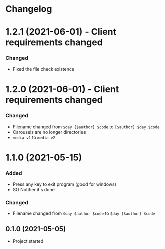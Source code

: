 # Changelog

<!-- Template, # for major version, ## for minor and patch

# 1.0.0 (2021-05-15)
### Added
*
### Changed
*
### Fixed
*
-->

# 1.2.1 (2021-06-01) - Client requirements changed
### Changed
* Fixed the file check existence


# 1.2.0 (2021-06-01) - Client requirements changed
### Changed
* Filename changed from `$day [$author] $code` to `[$author] $day $code`
* Carousels are no longer directories
* `media v1` to `media v2`


# 1.1.0 (2021-05-15)
### Added
* Press any key to exit program (good for windows)
* SO Notifier it's done
### Changed
* Filename changed from `$day $author $code` to `$day [$author] $code`



## 0.1.0 (2021-05-05)

* Project started
